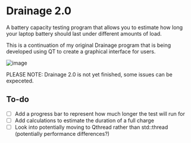 # Drainage 2.0
A battery capacity testing program that allows you to estimate how long your laptop battery should last under different amounts of load.

This is a continuation of my original Drainage program that is being developed using QT to create a graphical interface for users.

![image](https://github.com/user-attachments/assets/96d03d5e-870d-4f25-b5cb-ea305d5603fa)

PLEASE NOTE: Drainage 2.0 is not yet finished, some issues can be expeceted.

## To-do
- [ ] Add a progress bar to represent how much longer the test will run for
- [ ] Add calculations to estimate the duration of a full charge
- [ ] Look into potentially moving to Qthread rather than std::thread (potentially performance differences?)
